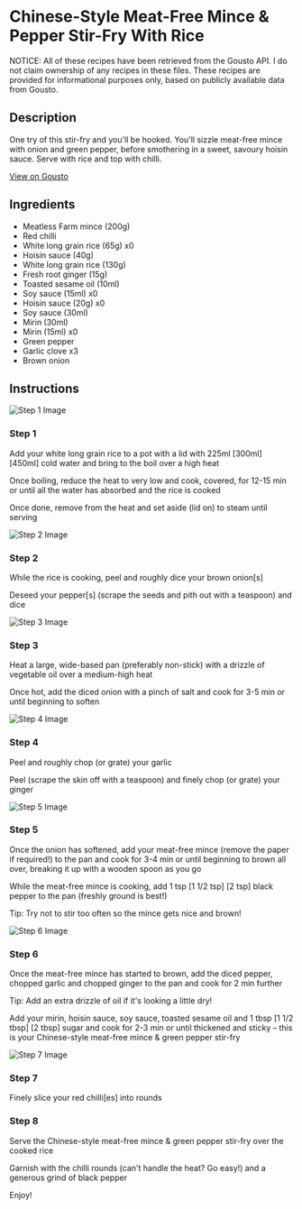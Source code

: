 # Chinese-Style Meat-Free Mince & Pepper Stir-Fry With Rice

NOTICE: All of these recipes have been retrieved from the Gousto API. I do not claim ownership of any recipes in these files. These recipes are provided for informational purposes only, based on publicly available data from Gousto.

## Description

One try of this stir-fry and you'll be hooked. You'll sizzle meat-free mince with onion and green pepper, before smothering in a sweet, savoury hoisin sauce. Serve with rice and top with chilli. 

[View on Gousto](https://www.gousto.co.uk/recipes/cookbook/chinese-style-meat-free-mince-green-pepper-stir-fry)

## Ingredients

- Meatless Farm mince (200g)
- Red chilli
- White long grain rice (65g) x0
- Hoisin sauce (40g)
- White long grain rice (130g)
- Fresh root ginger (15g)
- Toasted sesame oil (10ml)
- Soy sauce (15ml) x0
- Hoisin sauce (20g) x0
- Soy sauce (30ml)
- Mirin (30ml)
- Mirin (15ml) x0
- Green pepper
- Garlic clove x3
- Brown onion

## Instructions

![Step 1 Image](https://production-media.gousto.co.uk/cms/recipe-step-image/step-1-1599749421959-x200.jpg)

### Step 1

Add your white long grain rice to a pot with a lid with 225ml<span class="text-danger"> <span class="text-purple">[300ml] </span>[450ml]</span> cold water and bring to the boil over a high heat

Once boiling, reduce the heat to very low and cook, covered, for 12-15 min or until all the water has absorbed and the rice is cooked

Once done, remove from the heat and set aside (lid on) to steam until serving

![Step 2 Image](https://production-media.gousto.co.uk/cms/recipe-step-image/step-2-1599749426850-x200.jpg)

### Step 2

While the rice is cooking, peel and roughly dice your brown onion[s]

Deseed your pepper[s]<span class="text-danger"> </span>(scrape the seeds and pith out with a teaspoon) and dice

![Step 3 Image](https://production-media.gousto.co.uk/cms/recipe-step-image/step-3-1599749433833-x200.jpg)

### Step 3

Heat a large, wide-based pan (preferably non-stick) with a drizzle of vegetable oil over a medium-high heat

Once hot, add the diced onion with a pinch of salt and cook for 3-5 min or until beginning to soften

![Step 4 Image](https://production-media.gousto.co.uk/cms/recipe-step-image/step-4-1599749438694-x200.jpg)

### Step 4

Peel and roughly chop (or grate) your garlic

Peel (scrape the skin off with a teaspoon) and finely chop (or grate) your ginger

![Step 5 Image](https://production-media.gousto.co.uk/cms/recipe-step-image/Step-5-1599749444615-x200.jpg)

### Step 5

Once the onion has softened, add your meat-free mince (remove the paper if required!) to the pan and cook for 3-4 min or until beginning to brown all over, breaking it up with a wooden spoon as you go

While the meat-free mince is cooking, add 1 tsp <span class="text-purple">[1 1/2 tsp]</span> <span class="text-danger">[2 tsp]</span> black pepper to the pan (freshly ground is best!)

Tip: Try not to stir too often so the mince gets nice and brown!

![Step 6 Image](https://production-media.gousto.co.uk/cms/recipe-step-image/Step-6-1599749453816-x200.jpg)

### Step 6

Once the meat-free mince has started to brown, add the diced pepper, chopped garlic and chopped ginger to the pan and cook for 2 min further

Tip: Add an extra drizzle of oil if it's looking a little dry!

Add your mirin, hoisin sauce, soy sauce, toasted sesame oil and 1 tbsp <span class="text-purple">[1 1/2 tbsp]</span> <span class="text-danger">[2 tbsp]</span> sugar and cook for 2-3 min or until thickened and sticky – this is your Chinese-style meat-free mince & green pepper stir-fry

![Step 7 Image](https://production-media.gousto.co.uk/cms/recipe-step-image/step-7-1599749466311-x200.jpg)

### Step 7

Finely slice your red chilli[es]<span class="text-danger"> </span>into rounds

### Step 8

Serve the Chinese-style meat-free mince & green pepper stir-fry over the cooked rice

Garnish with the chilli rounds (can't handle the heat? Go easy!) and a generous grind of black pepper

Enjoy!

